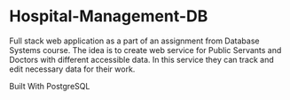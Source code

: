 # Hospital-Management-DB
Full stack web application as a part of an assignment from Database Systems course. The idea is to create web service for Public Servants and Doctors with different accessible data. In this service they can track and edit necessary data for their work.


Built With
PostgreSQL

